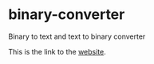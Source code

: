 # binary-converter
Binary to text and text to binary converter

This is the link to the [website](https://lfuciarelli.github.io/binary-converter/).
